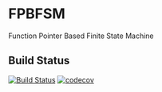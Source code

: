 # FPBFSM
Function Pointer Based Finite State Machine

## Build Status
[![Build Status](https://travis-ci.org/farrrb/fpbfsm.svg?branch=master)](https://travis-ci.org/farrrb/fpbfsm)
[![codecov](https://codecov.io/gh/farrrb/fpbfsm/branch/master/graph/badge.svg)](https://codecov.io/gh/farrrb/fpbfsm)
